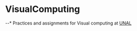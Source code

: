 # VisualComputing

--* Practices and assignments for Visual computing at [UNAL](http://unal.edu.co/)

